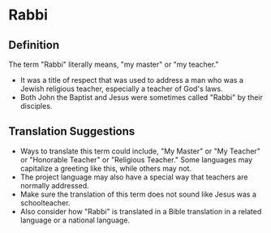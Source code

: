 # Rabbi

## Definition

The term "Rabbi" literally means, "my master" or "my teacher."

* It was a title of respect that was used to address a man who was a Jewish religious teacher, especially a teacher of God's laws.
* Both John the Baptist and Jesus were sometimes called "Rabbi" by their disciples.


## Translation Suggestions



* Ways to translate this term could include, "My Master" or "My Teacher" or "Honorable Teacher" or "Religious Teacher." Some languages may capitalize a greeting like this, while others may not.
* The project language may also have a special way that teachers are normally addressed.
* Make sure the translation of this term does not sound like Jesus was a schoolteacher.
* Also consider how "Rabbi" is translated in a Bible translation in a related language or a national language.